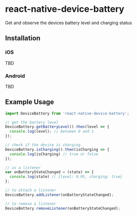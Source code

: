 # react-native-device-battery

Get and observe the devices battery level and charging status


## Installation

### iOS
TBD

### Android
TBD

## Example Usage
```js
import DeviceBattery from 'react-native-device-battery';

// get the battery level
DeviceBattery.getBatteryLevel().then(level => {
  console.log(level); // between 0 and 1
});

// check if the device is charging
DeviceBattery.isCharging().then(isCharging => {
  console.log(isCharging) // true or false
});

// as a listener
var onBatteryStateChanged = (state) => {
  console.log(state) // {level: 0.95, charging: true}
};

// to attach a listener
DeviceBattery.addListener(onBatteryStateChanged);

// to remove a listener
DeviceBattery.removeListener(onBatteryStateChanged);
```
